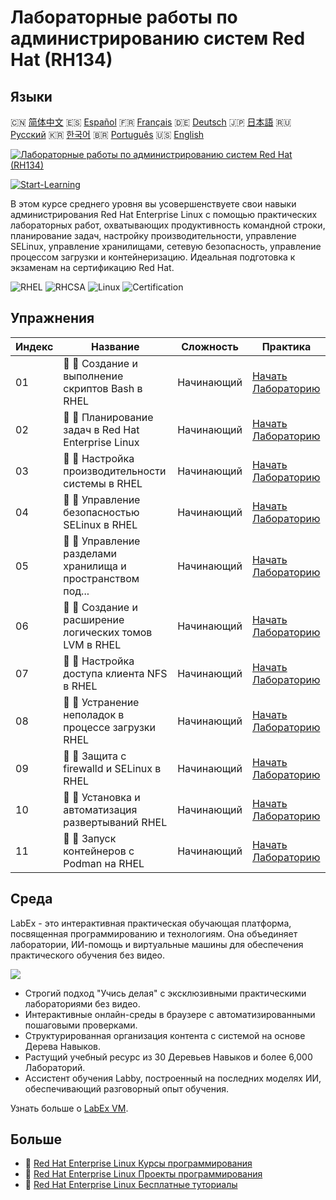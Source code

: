 # Лабораторные работы по администрированию систем Red Hat (RH134)

## Языки

🇨🇳 [简体中文](README_zh.md) 🇪🇸 [Español](README_es.md) 🇫🇷 [Français](README_fr.md) 🇩🇪 [Deutsch](README_de.md) 🇯🇵 [日本語](README_ja.md) 🇷🇺 [Русский](README_ru.md) 🇰🇷 [한국어](README_ko.md) 🇧🇷 [Português](README_pt.md) 🇺🇸 [English](README.md) 

[![Лабораторные работы по администрированию систем Red Hat (RH134)](https://cover-creator.labex.io/red-hat-system-administration-rh134-labs.png?lang=ru)](https://labex.io/ru/courses/red-hat-system-administration-rh134-labs)

[![Start-Learning](https://img.shields.io/badge/Start-Learning-whitesmoke?style=for-the-badge)](https://labex.io/ru/courses/red-hat-system-administration-rh134-labs)

В этом курсе среднего уровня вы усовершенствуете свои навыки администрирования Red Hat Enterprise Linux с помощью практических лабораторных работ, охватывающих продуктивность командной строки, планирование задач, настройку производительности, управление SELinux, управление хранилищами, сетевую безопасность, управление процессом загрузки и контейнеризацию. Идеальная подготовка к экзаменам на сертификацию Red Hat.

![RHEL](https://img.shields.io/badge/RHEL-whitesmoke?style=for-the-badge&logo=rhel)
![RHCSA](https://img.shields.io/badge/RHCSA-whitesmoke?style=for-the-badge&logo=rhcsa)
![Linux](https://img.shields.io/badge/Linux-whitesmoke?style=for-the-badge&logo=linux)
![Certification](https://img.shields.io/badge/Certification-whitesmoke?style=for-the-badge&logo=certification)


## Упражнения

|   Индекс | Название                                                    | Сложность   | Практика                                                                                                                                 |
|----------|-------------------------------------------------------------|-------------|------------------------------------------------------------------------------------------------------------------------------------------|
|       01 | 📖 🔵 Создание и выполнение скриптов Bash в RHEL            | Начинающий  | <a target='_blank' href='https://labex.io/ru/tutorials/rhel-create-and-execute-bash-scripts-in-rhel-588877'>Начать Лабораторию</a>       |
|       02 | 📖 🔵 Планирование задач в Red Hat Enterprise Linux         | Начинающий  | <a target='_blank' href='https://labex.io/ru/tutorials/rhel-schedule-tasks-in-red-hat-enterprise-linux-588897'>Начать Лабораторию</a>    |
|       03 | 📖 🔵 Настройка производительности системы в RHEL           | Начинающий  | <a target='_blank' href='https://labex.io/ru/labs/rhel-tune-system-performance-in-rhel-588907'>Начать Лабораторию</a>                    |
|       04 | 📖 🔵 Управление безопасностью SELinux в RHEL               | Начинающий  | <a target='_blank' href='https://labex.io/ru/tutorials/rhel-manage-selinux-security-in-rhel-589233'>Начать Лабораторию</a>               |
|       05 | 📖 🔵 Управление разделами хранилища и пространством под... | Начинающий  | <a target='_blank' href='https://labex.io/ru/tutorials/rhel-manage-rhel-storage-partitions-and-swap-space-589241'>Начать Лабораторию</a> |
|       06 | 📖 🔵 Создание и расширение логических томов LVM в RHEL     | Начинающий  | <a target='_blank' href='https://labex.io/ru/tutorials/rhel-create-and-extend-lvm-logical-volumes-in-rhel-589245'>Начать Лабораторию</a> |
|       07 | 📖 🔵 Настройка доступа клиента NFS в RHEL                  | Начинающий  | <a target='_blank' href='https://labex.io/ru/tutorials/rhel-configure-nfs-client-access-in-rhel-589252'>Начать Лабораторию</a>           |
|       08 | 📖 🔵 Устранение неполадок в процессе загрузки RHEL         | Начинающий  | <a target='_blank' href='https://labex.io/ru/tutorials/rhel-troubleshoot-the-rhel-boot-process-589253'>Начать Лабораторию</a>            |
|       09 | 📖 🔵 Защита с firewalld и SELinux в RHEL                   | Начинающий  | <a target='_blank' href='https://labex.io/ru/tutorials/rhel-secure-with-firewalld-and-selinux-in-rhel-589259'>Начать Лабораторию</a>     |
|       10 | 📖 🔵 Установка и автоматизация развертываний RHEL          | Начинающий  | <a target='_blank' href='https://labex.io/ru/tutorials/rhel-install-and-automate-rhel-deployments-589257'>Начать Лабораторию</a>         |
|       11 | 📖 🔵 Запуск контейнеров с Podman на RHEL                   | Начинающий  | <a target='_blank' href='https://labex.io/ru/tutorials/rhel-run-containers-with-podman-on-rhel-589256'>Начать Лабораторию</a>            |

## Среда

LabEx - это интерактивная практическая обучающая платформа, посвященная программированию и технологиям. Она объединяет лаборатории, ИИ-помощь и виртуальные машины для обеспечения практического обучения без видео.

![](https://tutorial-screenshot.getvm.io/images/vm-1725247253.png)

- Строгий подход "Учись делая" с эксклюзивными практическими лабораториями без видео.
- Интерактивные онлайн-среды в браузере с автоматизированными пошаговыми проверками.
- Структурированная организация контента с системой на основе Дерева Навыков.
- Растущий учебный ресурс из 30 Деревьев Навыков и более 6,000 Лабораторий.
- Ассистент обучения Labby, построенный на последних моделях ИИ, обеспечивающий разговорный опыт обучения.

Узнать больше о [LabEx VM](https://support.labex.io/using-labex/virtual-machine).

## Больше

- 🔗 [Red Hat Enterprise Linux Курсы программирования](https://github.com/labex-labs/awesome-programming-courses)
- 🔗 [Red Hat Enterprise Linux Проекты программирования](https://github.com/labex-labs/awesome-programming-projects)
- 🔗 [Red Hat Enterprise Linux Бесплатные туториалы](https://github.com/labex-labs/rhel-free-tutorials)


